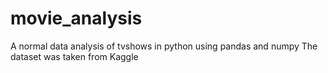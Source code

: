 # movie_analysis
A normal data analysis of tvshows in python using pandas and numpy 
The dataset was taken from Kaggle 
